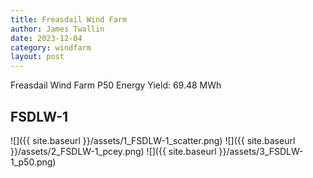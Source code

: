 ```yaml
---
title: Freasdail Wind Farm
author: James Twallin
date: 2023-12-04
category: windfarm
layout: post
---
```

Freasdail Wind Farm P50 Energy Yield: 69.48 MWh

FSDLW-1
-------------
![]({{ site.baseurl }}/assets/1_FSDLW-1_scatter.png)
![]({{ site.baseurl }}/assets/2_FSDLW-1_pcey.png)
![]({{ site.baseurl }}/assets/3_FSDLW-1_p50.png)

